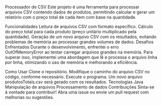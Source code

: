 Processador de CSV
Este projeto é uma ferramenta para processar arquivos CSV contendo dados de produtos, permitindo calcular e gerar um relatório com o preço total de cada item com base na quantidade.

Funcionalidades
Leitura de arquivos CSV com formato específico.
Cálculo do preço total para cada produto (preço unitário multiplicado pela quantidade).
Geração de um novo arquivo CSV com os resultados, evitando problemas de memória ao processar grandes volumes de dados.
Desafios Enfrentados
Durante o desenvolvimento, enfrentei o erro OutOfMemoryError ao tentar carregar arquivos grandes na memória. Para superar isso, implementei uma abordagem que lê e processa o arquivo linha por linha, otimizando o uso de memória e melhorando a eficiência.

Como Usar
Clone o repositório.
Modifique o caminho do arquivo CSV no código, conforme necessário.
Execute o programa. Um novo arquivo produtosTotais.csv será gerado com os resultados.
Tecnologias
Java
Manipulação de arquivos
Processamento de dados
Contribuições
Sinta-se à vontade para contribuir! Abra uma issue ou envie um pull request com melhorias ou sugestões.
